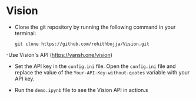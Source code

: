 # Vision

- Clone the git repository by running the following command in your terminal:
    ```
    git clone https://github.com/rohithbojja/Vision.git
    ```
-Use Vision's API (https://vansh.one/vision)
- Set the API key in the `config.ini` file. Open the `config.ini` file and replace the value of the `Your-API-Key-without-quotes` variable with your API key.

- Run the `demo.ipynb` file to see the Vision API in action.s
